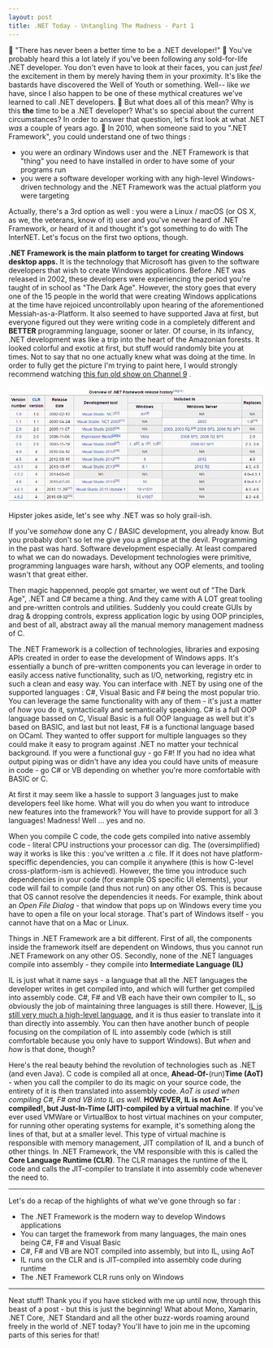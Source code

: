 ```yaml
---
layout: post
title: .NET Today - Untangling The Madness - Part 1
---
```


"There has never been a better time to be a .NET developer!"

You've probably heard this a lot lately if you've been following any sold-for-life .NET developer. You don't even have to look at their faces, you can just *feel* the excitement in them by merely having them in your proximity. It's like the bastards have discovered the Well of Youth or something. Well-- like *we* have, since I also happen to be one of these mythical creatures we've learned to call .NET developers.

But what does all of this mean? Why is this **the** time to be a .NET developer? What's so special about the current circumstances? In order to answer that question, let's first look at what .NET *was* a couple of years ago.

In 2010, when someone said to you ".NET Framework", you could understand one of two things :
  
  * you were an ordinary Windows user and the .NET Framework is that "thing" you need to have installed in order to have some of your programs run
  * you were a software developer working with any high-level Windows-driven technology and the .NET Framework was the actual platform you were targeting
  
Actually, there's a 3rd option as well : you were a Linux / macOS (or OS X, as we, the veterans, know of it) user and you've never heard of .NET Framework, or heard of it and thought it's got something to do with The InterNET. Let's focus on the first two options, though.

**.NET Framework is the main platform to target for creating Windows desktop apps.** It is the technology that Microsoft has given to the software developers that wish to create Windows applications. Before .NET was released in 2002, these developers were experiencing the period you're taught of in school as "The Dark Age". However, the story goes that every one of the 15 people in the world that were creating Windows applications at the time have rejoiced uncontrollably upon hearing of the aforementioned Messiah-as-a-Platform. It also seemed to have supported Java at first, but everyone figured out they were writing code in a completely different and **BETTER** programming language, sooner or later. Of course, in its infancy, .NET development was like a trip into the heart of the Amazonian forests. It looked colorful and exotic at first, but stuff would randomly bite you at times. Not to say that no one actually knew what was doing at the time. In order to fully get the picture I'm trying to paint here, I would strongly recommend watching [this fun old show on Channel 9](https://channel9.msdn.com/Shows/The+Code+Room "The Code Room") .

![History of .NET Versions](/images/net_versions.png)

Hipster jokes aside, let's see why .NET was so holy grail-ish.

If you've *somehow* done any C / BASIC development, you already know. But you probably don't so let me give you a glimpse at the devil. Programming in the past was hard. Software development especially. At least compared to what we can do nowadays. Development technologies were primitive, programming languages ware harsh, without any OOP elements, and tooling wasn't that great either.

Then magic happenned, people got smarter, we went out of "The Dark Age", .NET and C# became a thing. And they came with A LOT great tooling and pre-written controls and utilities. Suddenly you could create GUIs by drag & dropping controls, express application logic by using OOP principles, and best of all, abstract away all the manual memory management madness of C.

The .NET Framework is a collection of technologies, libraries and exposing APIs created in order to ease the development of Windows apps. It's essentially a bunch of pre-written components you can leverage in order to easily access native functionality, such as I/O, networking, registry etc in such a clean and easy way. You can interface with .NET by using one of the supported languages : C#, Visual Basic and F# being the most popular trio. You can leverage the same functionality with any of them - it's just a matter of *how* you do it, syntactically and semantically speaking. C# is a full OOP language bassed on C, Visual Basic is a full OOP language as well but it's based on BASIC, and last but not least, F# is a functional language based on OCaml. They wanted to offer support for multiple languages so they could make it easy to program against .NET no matter your technical background. If you were a functional guy - go F#! If you had no idea what output piping was or didn't have any idea you could have units of measure in code - go C# or VB depending on whether you're more comfortable with BASIC or C.

At first it may seem like a hassle to support 3 languages just to make developers feel like home. What will you do when you want to introduce new features into the framework? You will have to provide support for all 3 languages! Madness! Well ... yes and no.

When you compile C code, the code gets compiled into native assembly code - literal CPU instructions your processor can dig. The (oversimplified) way it works is like this : you've written a .c file. If it does not have platform-speciffic dependencies, you can compile it anywhere (this is how C-level cross-platform-ism is achieved). However, the time you introduce such dependencies in your code (for example OS specific UI elements), your code will fail to compile (and thus not run) on any other OS. This is because that OS cannot resolve the dependencies it needs. For example, think about an *Open File Dialog* - that window that pops up on Windows every time you have to open a file on your local storage. That's part of Windows itself - you cannot have that on a Mac or Linux.

Things in .NET Framework are a bit different. First of all, the components inside the framework itself are dependent on Windows, thus you cannot run .NET Framework on any other OS. Secondly, none of the .NET languages compile into assembly - they compile into **Intermediate Language (IL)**

IL is just what it name says - a language that all the .NET languages the developer writes in get compiled into, and which will further get compiled into assembly code. C#, F# and VB each have their own compiler to IL, so obviously the job of maintaining three languages is still there. However, [IL is still very much a high-level language](https://en.wikipedia.org/wiki/Common_Intermediate_Language#Object-oriented_concepts), and it is thus easier to translate into it than directly into assembly. You can then have another bunch of people focusing on the compilation of IL into assembly code (which is still comfortable because you only have to support Windows). But *when* and *how* is that done, though?

Here's the real beauty behind the revolution of technologies such as .NET (and even Java). C code is compiled all at once, **Ahead-Of-**(run)**Time (AoT)** - when you call the compiler to do its magic on your source code, the entirety of it is then translated into assembly code. *AoT is used when compiling C#, F# and VB into IL as well*. **HOWEVER, IL is not AoT-compiled!, but Just-In-Time (JIT)-compiled by a virtual machine**. If you've ever used VMWare or VirtualBox to host virtual machines on your computer, for running other operating systems for example, it's something along the lines of that, but at a smaller level. This type of virtual machine is responsible with memory management, JIT compilation of IL and a bunch of other things. In .NET Framework, the VM responsible with this is called the **Core Language Runtime (CLR)**. The CLR manages the runtime of the IL code and calls the JIT-compiler to translate it into assembly code whenever the need to.

---

Let's do a recap of the highlights of what we've gone through so far :

* The .NET Framework is the modern way to develop Windows applications
* You can target the framework from many languages, the main ones being C#, F# and Visual Basic
* C#, F# and VB are NOT compiled into assembly, but into IL, using AoT
* IL runs on the CLR and is JIT-compiled into assembly code during runtime
* The .NET Framework CLR runs only on Windows

---

Neat stuff! Thank you if you have sticked with me up until now, through this beast of a post - but this is just the beginning! What about Mono, Xamarin, .NET Core, .NET Standard and all the other buzz-words roaming around freely in the world of .NET today? You'll have to join me in the upcoming parts of this series for that!
